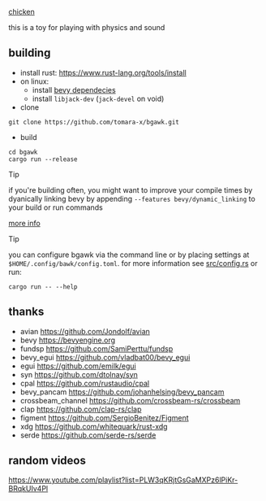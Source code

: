 [chicken](https://www.youtube.com/watch?v=pNiKW_f5ytM&t=19s)

this is a toy for playing with physics and sound

## building

- install rust: https://www.rust-lang.org/tools/install
- on linux:
    - install [bevy dependecies](https://github.com/bevyengine/bevy/blob/latest/docs/linux_dependencies.md)
    - install `libjack-dev` (`jack-devel` on void)
- clone
```
git clone https://github.com/tomara-x/bgawk.git
```
- build
```
cd bgawk
cargo run --release
```

> [!TIP]
> if you're building often, you might want to improve your compile times by dyanically linking bevy
> by appending `--features bevy/dynamic_linking` to your build or run commands
>
> [more info](https://bevyengine.org/learn/quick-start/getting-started/setup/#enable-fast-compiles-optional)

> [!TIP]
> you can configure bgawk via the command line or by placing settings at `$HOME/.config/bawk/config.toml`.
> for more information see [src/config.rs](./src/config.rs) or run:
> ```
> cargo run -- --help
> ```

## thanks

- avian https://github.com/Jondolf/avian
- bevy https://bevyengine.org
- fundsp https://github.com/SamiPerttu/fundsp
- bevy_egui https://github.com/vladbat00/bevy_egui
- egui https://github.com/emilk/egui
- syn https://github.com/dtolnay/syn
- cpal https://github.com/rustaudio/cpal
- bevy_pancam https://github.com/johanhelsing/bevy_pancam
- crossbeam_channel https://github.com/crossbeam-rs/crossbeam
- clap https://github.com/clap-rs/clap
- figment https://github.com/SergioBenitez/Figment
- xdg https://github.com/whitequark/rust-xdg
- serde https://github.com/serde-rs/serde

## random videos

https://www.youtube.com/playlist?list=PLW3qKRjtGsGaMXPz6lPiKr-BRqkUIv4Pl
